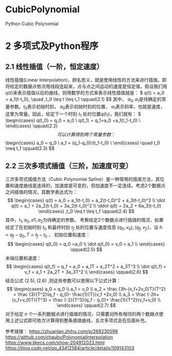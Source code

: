# CubicPolynomial
Python Cubic Polynomial

# 2 多项式及Python程序
## 2.1 线性插值（一阶，恒定速度）
线性插值(Linear Interpolation)，顾名思义，就是使用线性的方法来进行插值。即将给定的数据点依次用线段连起来，点与点之间运动的速度是恒定值。假设我们用 $q(t)$来表示插值以后的曲线，则用数学的方式来表示线性插值就是：
  $
  q(t) = a_0 + a_1(t-t_0), \quad ,t_0 \leq t \leq t_1 \qquad(2.1)
  $$
  其中， $a_0,a_1$是待确定的常量参数。$t_0$表示初始时刻， $a_0$表示初始时刻的位置， $a_1$表示斜率，也就是速度，这里为常量。因此，给定下一个时刻 $t_1$ 处的位置$q(t_1)$，我们就有：
  $
\begin{cases}
  q(t_0) =  q_0 = a_0             \\
  q(t_1) =  q_1=a_0 +a_1(t_1-t_0)       \\
\end{cases}
\qquad(2.2)
$$
可以计算得到两个常量参数：
  $$
\begin{cases}
  a_0 =  q_0                      \\
  a_1 =  (q_1-q_0)/(t_1-t_0)       \\
\end{cases}
\quad t_0 \neq   t_1
\qquad(2.3)
$$

## 2.2 三次多项式插值（三阶，加速度可变）
三次多项式插值方法（Cubic Polynomial Spline）是一种常用的插值方法，其位置和速度曲线是连续的，加速度是可变的，但加速度不一定连续。考虑2个数据点之间插值的情况，其数学表达式为：
$$
\begin{cases}
  q(t) = a_0 + a_1(t-t_0) + a_2(t-t_0)^2 + a_3(t-t_0)^3  \\
  \dot q(t)  = a_1 + 2a_2(t-t_0) + 3a_2(t-t_0)^2      \\
  \ddot q(t)  = 2a_2 + 6a_3(t-t_0) 
\end{cases}
,t_0 \leq t \leq t_f
\qquad(2.4)
$$
其中，$t_1,a_0,a1,a_2$为待确定的参数。
考察给定2个数据点进行插值的情况，如果给定了在初始时刻 $t_0$ 和最终时刻 $t_f$ 处的位置与速度信息 $(q_0,v_0),(q_f,v_f,)$，设 $h = q_f - q_0,T=t_f-t_0$ ，
初始位置和速度：
$$
\begin{cases}
   q(t_0) =   q_0 =a_0            \\
  \dot q(t_0)  = v_0 = a_1     \\
\end{cases}
\qquad(2.5)
$$
末端位置和速度：
$$
\begin{cases}
    q(t_f) =   q_f =   a_0 + a_1T + a_2T^2 + a_3T^3      \\
  \dot q(t_f)  =  v_f =  a_1 + 2a_2T + 3a_3T^2   \\
\end{cases}
\qquad(2.6)
$$
结合公式 $(2.5),(2.6)$ ,则这些参数可以使用以下公式计算：
$$
\begin{cases}
  a_0 = q_0      \\
  a_1  = v_0     \\
  a_2 = \frac {3h-(v_f+2v_0)T}{T^2} =  \frac {3}{T^2}(q_f - q_0)-  \frac{1}{T}(v_f +2v_0)  \\
  a_3  = \frac {-2h+(v_f+v_0)T}{T^3} =  \frac {-2}{T^3}(q_f - q_0)+  \frac{1}{T^2}(v_f+v_0)  \\
\end{cases}
\qquad(2.7)
$$
对于给定 $n$ 个一系列数据点进行插值的情况，只需要对所有相邻的两个数据点使用上述公式即可依次计算得到整条插值曲线，五次多项式会在后面补充。


参考链接：
https://zhuanlan.zhihu.com/p/269230598
https://github.com/chauby/PolynomialInterpolation
https://www.likecs.com/show-204912023.html
https://blog.csdn.net/qq_43412584/article/details/109143103
